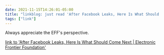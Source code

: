 ```yaml
---
date: 2021-11-15T14:26:01-05:00
title: "linkblog: just read 'After Facebook Leaks, Here Is What Should Come Next | Electronic Frontier Foundation'"
tags: ["link"]
---
```

Always appreciate the EFF's perspective.
 
[link to 'After Facebook Leaks, Here Is What Should Come Next | Electronic Frontier Foundation'](https://www.eff.org/deeplinks/2021/11/after-facebook-leaks-here-what-should-come-next)
